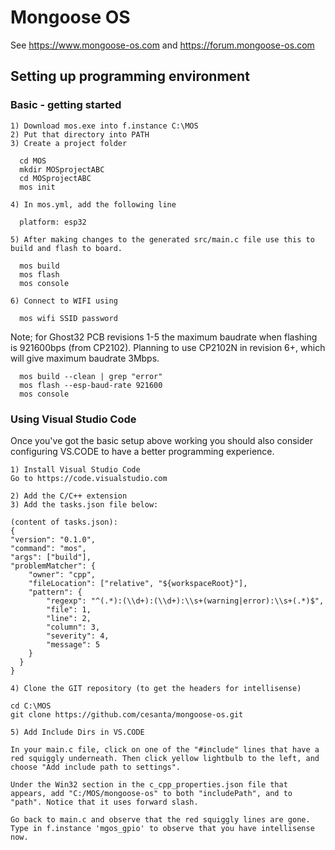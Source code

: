 # Mongoose OS

See https://www.mongoose-os.com and https://forum.mongoose-os.com

## Setting up programming environment

### Basic - getting started
    1) Download mos.exe into f.instance C:\MOS
    2) Put that directory into PATH
    3) Create a project folder

      cd MOS
      mkdir MOSprojectABC
      cd MOSprojectABC
      mos init

    4) In mos.yml, add the following line

      platform: esp32

    5) After making changes to the generated src/main.c file use this to build and flash to board.

      mos build
      mos flash
      mos console

    6) Connect to WIFI using

      mos wifi SSID password

Note; for Ghost32 PCB revisions 1-5 the maximum baudrate when flashing is 921600bps (from CP2102).
Planning to use CP2102N in revision 6+, which will give maximum baudrate 3Mbps.

      mos build --clean | grep "error"
      mos flash --esp-baud-rate 921600
      mos console

### Using Visual Studio Code
Once you've got the basic setup above working you should also consider configuring VS.CODE to have a better programming experience.

    1) Install Visual Studio Code
    Go to https://code.visualstudio.com

    2) Add the C/C++ extension
    3) Add the tasks.json file below:

    (content of tasks.json):
    {
    "version": "0.1.0",
    "command": "mos",
    "args": ["build"],
    "problemMatcher": {
        "owner": "cpp",
        "fileLocation": ["relative", "${workspaceRoot}"],
        "pattern": {
            "regexp": "^(.*):(\\d+):(\\d+):\\s+(warning|error):\\s+(.*)$",
            "file": 1,
            "line": 2,
            "column": 3,
            "severity": 4,
            "message": 5
        }
      }
    }

    4) Clone the GIT repository (to get the headers for intellisense)

    cd C:\MOS
    git clone https://github.com/cesanta/mongoose-os.git

    5) Add Include Dirs in VS.CODE

    In your main.c file, click on one of the "#include" lines that have a red squiggly underneath. Then click yellow lightbulb to the left, and choose "Add include path to settings".

    Under the Win32 section in the c_cpp_properties.json file that appears, add "C:/MOS/mongoose-os" to both "includePath", and to "path". Notice that it uses forward slash.

    Go back to main.c and observe that the red squiggly lines are gone. Type in f.instance 'mgos_gpio' to observe that you have intellisense now.
